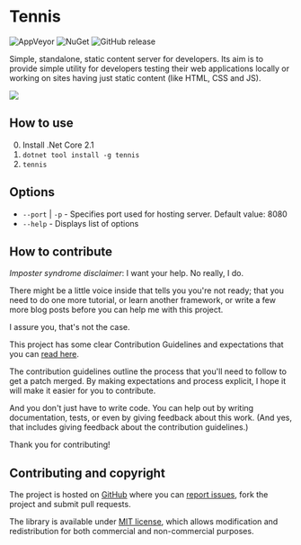 # Tennis 

![AppVeyor](https://ci.appveyor.com/api/projects/status/github/LambdaFactory/Tennis) ![NuGet](https://img.shields.io/nuget/v/Tennis.svg?style=flat-square) ![GitHub release](https://img.shields.io/github/release/LambdaFactory/Tennis.svg?style=flat-square)

Simple, standalone, static content server for developers. Its aim is to provide simple utility for developers testing their web applications locally or working on sites having just static content (like HTML, CSS and JS).

![](https://raw.githubusercontent.com/LambdaFactory/Tennis/master/img/tennis.gif)

## How to use

0. Install .Net Core 2.1
1. `dotnet tool install -g tennis`
2. `tennis`

## Options

* `--port` | `-p` - Specifies port used for hosting server. Default value: 8080
* `--help` - Displays list of options


## How to contribute

*Imposter syndrome disclaimer*: I want your help. No really, I do.

There might be a little voice inside that tells you you're not ready; that you need to do one more tutorial, or learn another framework, or write a few more blog posts before you can help me with this project.

I assure you, that's not the case.

This project has some clear Contribution Guidelines and expectations that you can [read here](https://github.com/LambdaFactory/Tennis/blob/master/CONTRIBUTING.md).

The contribution guidelines outline the process that you'll need to follow to get a patch merged. By making expectations and process explicit, I hope it will make it easier for you to contribute.

And you don't just have to write code. You can help out by writing documentation, tests, or even by giving feedback about this work. (And yes, that includes giving feedback about the contribution guidelines.)

Thank you for contributing!


## Contributing and copyright

The project is hosted on [GitHub](https://github.com/LambdaFactory/Tennis) where you can [report issues](https://github.com/LambdaFactory/Tennis/issues), fork
the project and submit pull requests.

The library is available under [MIT license](https://github.com/LambdaFactory/Tennis/blob/master/LICENSE.md), which allows modification and redistribution for both commercial and non-commercial purposes.
